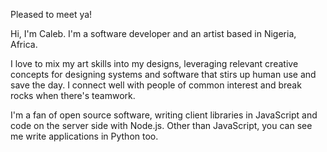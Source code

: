 Pleased to meet ya!

Hi, I'm Caleb. I'm a software developer and an artist based in Nigeria, Africa.

I love to mix my art skills into my designs, leveraging relevant creative concepts for designing systems
and software that stirs up human use and save the day. I connect well with people of common interest and
break rocks when there's teamwork.

I'm a fan of open source software, writing client libraries in JavaScript and code on the server side with
Node.js. Other than JavaScript, you can see me write applications in Python too.
